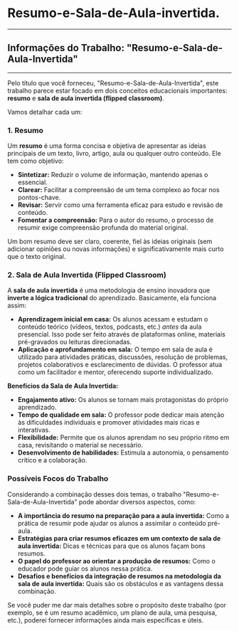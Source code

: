 # Resumo-e-Sala-de-Aula-invertida.
---
## Informações do Trabalho: "Resumo-e-Sala-de-Aula-Invertida"
---

Pelo título que você forneceu, "Resumo-e-Sala-de-Aula-Invertida", este trabalho parece estar focado em dois conceitos educacionais importantes: **resumo** e **sala de aula invertida (flipped classroom)**.

Vamos detalhar cada um:

### 1. Resumo

Um **resumo** é uma forma concisa e objetiva de apresentar as ideias principais de um texto, livro, artigo, aula ou qualquer outro conteúdo. Ele tem como objetivo:

* **Sintetizar:** Reduzir o volume de informação, mantendo apenas o essencial.
* **Clarear:** Facilitar a compreensão de um tema complexo ao focar nos pontos-chave.
* **Revisar:** Servir como uma ferramenta eficaz para estudo e revisão de conteúdo.
* **Fomentar a compreensão:** Para o autor do resumo, o processo de resumir exige compreensão profunda do material original.

Um bom resumo deve ser claro, coerente, fiel às ideias originais (sem adicionar opiniões ou novas informações) e significativamente mais curto que o texto original.

### 2. Sala de Aula Invertida (Flipped Classroom)

A **sala de aula invertida** é uma metodologia de ensino inovadora que **inverte a lógica tradicional** do aprendizado. Basicamente, ela funciona assim:

* **Aprendizagem inicial em casa:** Os alunos acessam e estudam o conteúdo teórico (vídeos, textos, podcasts, etc.) *antes* da aula presencial. Isso pode ser feito através de plataformas online, materiais pré-gravados ou leituras direcionadas.
* **Aplicação e aprofundamento em sala:** O tempo em sala de aula é utilizado para atividades práticas, discussões, resolução de problemas, projetos colaborativos e esclarecimento de dúvidas. O professor atua como um facilitador e mentor, oferecendo suporte individualizado.

**Benefícios da Sala de Aula Invertida:**

* **Engajamento ativo:** Os alunos se tornam mais protagonistas do próprio aprendizado.
* **Tempo de qualidade em sala:** O professor pode dedicar mais atenção às dificuldades individuais e promover atividades mais ricas e interativas.
* **Flexibilidade:** Permite que os alunos aprendam no seu próprio ritmo em casa, revisitando o material se necessário.
* **Desenvolvimento de habilidades:** Estimula a autonomia, o pensamento crítico e a colaboração.

### Possíveis Focos do Trabalho

Considerando a combinação desses dois temas, o trabalho "Resumo-e-Sala-de-Aula-Invertida" pode abordar diversos aspectos, como:

* **A importância do resumo na preparação para a aula invertida:** Como a prática de resumir pode ajudar os alunos a assimilar o conteúdo pré-aula.
* **Estratégias para criar resumos eficazes em um contexto de sala de aula invertida:** Dicas e técnicas para que os alunos façam bons resumos.
* **O papel do professor ao orientar a produção de resumos:** Como o educador pode guiar os alunos nessa prática.
* **Desafios e benefícios da integração de resumos na metodologia da sala de aula invertida:** Quais são os obstáculos e as vantagens dessa combinação.

Se você puder me dar mais detalhes sobre o propósito deste trabalho (por exemplo, se é um resumo acadêmico, um plano de aula, uma pesquisa, etc.), poderei fornecer informações ainda mais específicas e úteis.

